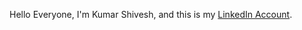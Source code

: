 Hello Everyone, I'm Kumar Shivesh, and this is my [LinkedIn Account](https://www.linkedin.com/in/kumar-shivesh-6a017b83/).
